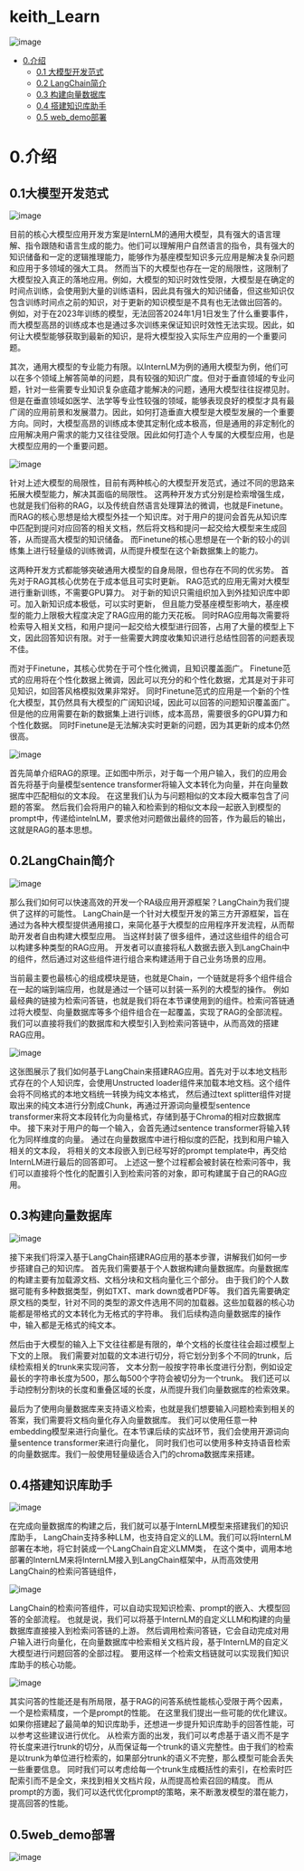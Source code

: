 # keith_Learn
![image](https://github.com/wangbing112/keith_Learn/assets/78155747/aef99234-4987-48f5-97ff-e102b4e20683)


- [0.介绍](#0介绍)
  - [0.1 大模型开发范式](#01-大模型开发范式)
  - [0.2 LangChain简介](#02-langchain简介)
  - [0.3 构建向量数据库](#03-构建向量数据库)
  - [0.4 搭建知识库助手](#04-搭建知识库助手)
  - [0.5 web_demo部署](#05-web_demo部署)


# 0.介绍
## 0.1大模型开发范式
![image](https://github.com/wangbing112/keith_Learn/assets/78155747/6a8791f5-309a-46cb-8e6c-aeff1dc8a4c4)

目前的核心大模型应用开发方案是InternLM的通用大模型，具有强大的语言理解、指令跟随和语言生成的能力。他们可以理解用户自然语言的指令，具有强大的知识储备和一定的逻辑推理能力，能够作为基座模型知识多元应用是解决复杂问题和应用于多领域的强大工具。
然而当下的大模型也存在一定的局限性，这限制了大模型投入真正的落地应用。例如，大模型的知识时效性受限，大模型是在确定的时间点训练，会使用到大量的训练语料，因此具有强大的知识储备，但这些知识仅包含训练时间点之前的知识，对于更新的知识模型是不具有也无法做出回答的。
例如，对于在2023年训练的模型，无法回答2024年1月1日发生了什么重要事件，而大模型高昂的训练成本也是通过多次训练来保证知识时效性无法实现。因此，如何让大模型能够获取到最新的知识，是将大模型投入实际生产应用的一个重要问题。

其次，通用大模型的专业能力有限。以InternLM为例的通用大模型为例，他们可以在多个领域上解答简单的问题，具有较强的知识广度。但对于垂直领域的专业问题，针对一些需要专业知识复杂底蕴才能解决的问题，通用大模型往往捉襟见肘。
但是在垂直领域如医学、法学等专业性较强的领域，能够表现良好的模型才具有最广阔的应用前景和发展潜力。因此，如何打造垂直大模型是大模型发展的一个重要方向。同时，大模型高昂的训练成本使其定制化成本极高，但是通用的非定制化的应用解决用户需求的能力又往往受限。因此如何打造个人专属的大模型应用，也是大模型应用的一个重要问题。

![image](https://github.com/wangbing112/keith_Learn/assets/78155747/0628f844-f0f6-4c54-9acc-d7f0ba407583)

针对上述大模型的局限性，目前有两种核心的大模型开发范式，通过不同的思路来拓展大模型能力，解决其面临的局限性。
这两种开发方式分别是检索增强生成，也就是我们俗称的RAG，以及传统自然语言处理算法的微调，也就是Finetune。
而RAG的核心思想是给大模型外挂一个知识库。对于用户的提问会首先从知识库中匹配到提问对应回答的相关文档，然后将文档和提问一起交给大模型来生成回答，从而提高大模型的知识储备。
而Finetune的核心思想是在一个新的较小的训练集上进行轻量级的训练微调，从而提升模型在这个新数据集上的能力。

这两种开发方式都能够突破通用大模型的自身局限，但也存在不同的优劣势。
首先对于RAG其核心优势在于成本低且可实时更新。
RAG范式的应用无需对大模型进行重新训练，不需要GPU算力。
对于新的知识只需组织加入到外挂知识库中即可。加入新知识成本极低，可以实时更新，
但且能力受基座模型影响大，基座模型的能力上限极大程度决定了RAG应用的能力天花板。
同时RAG应用每次需要将检索导入相关文档，和用户提问一起交给大模型进行回答，占用了大量的模型上下文，因此回答知识有限。对于一些需要大跨度收集知识进行总结性回答的问题表现不佳。

而对于Finetune，其核心优势在于可个性化微调，且知识覆盖面广。
Finetune范式的应用将在个性化数据上微调，因此可以充分的和个性化数据，尤其是对于非可见知识，如回答风格模拟效果非常好。
同时Finetune范式的应用是一个新的个性化大模型，其仍然具有大模型的广阔知识域，因此可以回答的问题知识覆盖面广。
但是他的应用需要在新的数据集上进行训练，成本高昂，需要很多的GPU算力和个性化数据。
同时Finetune是无法解决实时更新的问题，因为其更新的成本仍然很高。

![image](https://github.com/wangbing112/keith_Learn/assets/78155747/2b315a03-b91e-4e58-8480-6dcbaed872dc)

首先简单介绍RAG的原理。正如图中所示，对于每一个用户输入，我们的应用会首先将基于向量模型sentence transformer将输入文本转化为向量，并在向量数据库中匹配相似的文本段。
在这里我们认为与问题相似的文本段大概率包含了问题的答案。
然后我们会将用户的输入和检索到的相似文本段一起嵌入到模型的prompt中，传递给intelnLM，要求他对问题做出最终的回答，作为最后的输出，这就是RAG的基本思想。

## 0.2LangChain简介

![image](https://github.com/wangbing112/keith_Learn/assets/78155747/d34f0d41-0469-4010-b97b-64dc0b8bcfc4)

那么我们如何可以快速高效的开发一个RA级应用开源框架？LangChain为我们提供了这样的可能性。
LangChain是一个针对大模型开发的第三方开源框架，旨在通过为各种大模型提供通用接口，来简化基于大模型的应用程序开发流程，从而帮助开发者自由构建大模型应用。
当这样封装了很多组件，通过这些组件的组合可以构建多种类型的RAG应用。
开发者可以直接将私人数据去嵌入到LangChain中的组件，然后通过对这些组件进行组合来构建适用于自己业务场景的应用。

当前最主要也最核心的组成模块是链，也就是Chain，一个链就是将多个组件组合在一起的端到端应用，也就是通过一个链可以封装一系列的大模型的操作。
例如最经典的链接为检索问答链，也就是我们将在本节课使用到的组件。检索问答链通过将大模型、向量数据库等多个组件组合在一起覆盖，实现了RAG的全部流程。
我们可以直接将我们的数据库和大模型引入到检索问答链中，从而高效的搭建RAG应用。

![image](https://github.com/wangbing112/keith_Learn/assets/78155747/98af974e-cbf5-4b0f-9dd3-5fb65b001174)

这张图展示了我们如何基于LangChain来搭建RAG应用。首先对于以本地文档形式存在的个人知识库，会使用Unstructed loader组件来加载本地文档。这个组件会将不同格式的本地文档统一转换为纯文本格式，
然后通过text splitter组件对提取出来的纯文本进行分割成Chunk，再通过开源词向量模型sentence transformer来将文本段转化为向量格式，存储到基于Chroma的相对应数据库中。
接下来对于用户的每一个输入，会首先通过sentence transformer将输入转化为同样维度的向量。
通过在向量数据库中进行相似度的匹配，找到和用户输入相关的文本段，
将相关的文本段嵌入到已经写好的prompt template中，再交给InternLM进行最后的回答即可。
上述这一整个过程都会被封装在检索问答中，我们可以直接将个性化的配置引入到检索问答的对象，即可构建属于自己的RAG应用。

## 0.3构建向量数据库

![image](https://github.com/wangbing112/keith_Learn/assets/78155747/fcde0e1f-722b-47cb-822a-732747e5c3e5)

接下来我们将深入基于LangChain搭建RAG应用的基本步骤，讲解我们如何一步步搭建自己的知识库。
首先我们需要基于个人数据构建向量数据库。向量数据库的构建主要有加载源文档、文档分块和文档向量化三个部分。
由于我们的个人数据可能有多种数据类型，例如TXT、mark down或者PDF等。
我们首先需要确定原文档的类型，针对不同的类型的源文件选用不同的加载器。这些加载器的核心功能都是带格式的文本转化为无格式的字符串。
我们后续构造向量数据库的操作中，输入都是无格式的纯文本。

然后由于大模型的输入上下文往往都是有限的，单个文档的长度往往会超过模型上下文的上限。
我们需要对加载的文本进行切分，将它划分到多个不同的trunk，后续检索相关的trunk来实现问答，
文本分割一般按字符串长度进行分割，例如设定最长的字符串长度为500，那么每500个字符会被切分为一个trunk。
我们还可以手动控制分割块的长度和重叠区域的长度，从而提升我们向量数据库的检索效果。

最后为了使用向量数据库来支持语义检索，也就是我们想要输入问题检索到相关的答案，我们需要将文档向量化存入向量数据库。
我们可以使用任意一种embedding模型来进行向量化。在本节课后续的实战环节，我们会使用开源词向量sentence transformer来进行向量化，
同时我们也可以使用多种支持语音检索的向量数据库。我们一般使用轻量级适合入门的chroma数据库来搭建。

## 0.4搭建知识库助手

![image](https://github.com/wangbing112/keith_Learn/assets/78155747/be19c6b2-245d-4bf8-97e4-975e83ddcc22)

在完成向量数据库的构建之后，我们就可以基于InternLM模型来搭建我们的知识库助手，
LangChain支持多种LLM，也支持自定义的LLM。我们可以将InternLM部署在本地，将它封装成一个LangChain自定义LMM类，
在这个类中，调用本地部署的InternLM来将InternLM接入到LangChain框架中，从而高效使用LangChain的检索问答链组件，

![image](https://github.com/wangbing112/keith_Learn/assets/78155747/134c51e3-dd65-4388-b53d-493f07ab7691)

LangChain的检索问答组件，可以自动实现知识检索、prompt的嵌入、大模型回答的全部流程。
也就是说，我们可以将基于InternLM的自定义LLM和构建的向量数据库直接接入到检索问答链的上游。
然后调用检索问答链，它会自动完成对用户输入进行向量化，在向量数据库中检索相关文档片段，基于InternLM的自定义大模型进行问题回答的全部过程。
要用这样一个检索文档链就可以实现我们知识库助手的核心功能。

![image](https://github.com/wangbing112/keith_Learn/assets/78155747/772096b3-725a-45ee-b27a-f0c0d5ffca31)

其实问答的性能还是有所局限，基于RAG的问答系统性能核心受限于两个因素，一个是检索精度，一个是prompt的性能。
在这里我们提出一些可能的优化建议。如果你搭建起了最简单的知识库助手，还想进一步提升知识库助手的回答性能，可以参考这些建议进行优化。
从检索方面的出发，我们可以考虑基于语义而不是字符长度来进行trunk的切分，从而保证每一个trunk的语义完整性。由于我们的检索是以trunk为单位进行检索的，如果部分trunk的语义不完整，那么模型可能会丢失一些重要信息。
同时我们可以考虑给每一个trunk生成概括性的索引，在检索时匹配索引而不是全文，来找到相关文档片段，从而提高检索召回的精度。
而从prompt的方面，我们可以迭代优化prompt的策略，来不断激发模型的潜在能力，提高回答的性能。


## 0.5web_demo部署

![image](https://github.com/wangbing112/keith_Learn/assets/78155747/d196e4ec-9efd-48f2-93a7-f64bafc2fe90)









